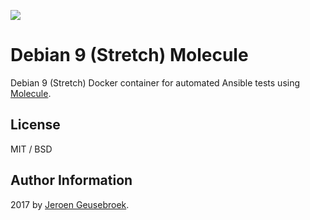[![](https://images.microbadger.com/badges/image/jgeusebroek/debian9-molecule.svg)](https://microbadger.com/images/jgeusebroek/debian9-molecule "Get your own image badge on microbadger.com")
# Debian 9 (Stretch) Molecule

Debian 9 (Stretch) Docker container for automated Ansible tests using [Molecule](https://github.com/metacloud/molecule).

## License

MIT / BSD

## Author Information

2017 by [Jeroen Geusebroek](http://jeroengeusebroek.nl/).

